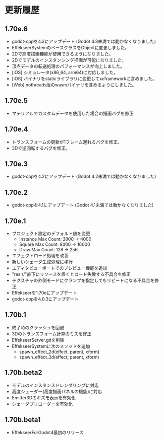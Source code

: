 ﻿# 更新履歴

## 1.70e.6
- godot-cppを4.3にアップデート (Godot 4.3未満では動かなくなりました)
- EffekseerSystemのベースクラスをObjectに変更しました。
- 2Dで高度描画機能が使用できるようになりました。
- 2Dでモデルのインスタンシング描画が可能になりました。
- 頂点データの転送処理のパフォーマンスが向上しました。
- [iOS] シミュレータ(x86_64, arm64)に対応しました。
- [iOS] バイナリをstaticライブラリに変更してxcframeworkに含めました。
- [Web] nothreads版のwasmバイナリを含めるようにしました。

## 1.70e.5
- マテリアルでカスタムデータを使用した場合の描画バグを修正

## 1.70e.4
- トランスフォームの更新が1フレーム遅れるバグを修正。
- 3Dで逆回転するバグを修正。

## 1.70e.3
- godot-cppを4.2にアップデート (Godot 4.2未満では動かなくなりました)

## 1.70e.2
- godot-cppを4.1にアップデート (Godot 4.1未満では動かなくなりました)

## 1.70e.1
- プロジェクト設定のデフォルト値を変更
  - Instance Max Count: 2000 -> 4000
  - Square Max Count: 8000 -> 16000
  - Draw Max Count: 128 -> 256
- エフェクトロード処理を改善
- 新しいシェーダ生成処理に移行
- エディタビューポートでのプレビュー機能を追加
- "res://"直下にリソースを置くとロード失敗する不具合を修正
- テクスチャの外側モードにクランプを指定してもリピートになる不具合を修正
- Effekseerを1.70eにアップデート
- godot-cppを4.0.3にアップデート

## 1.70b.1
- 終了時のクラッシュを回避
- 3Dのトランスフォーム計算のミスを修正
- EffekseerServer.gdを削除
- EffekseerSystemに次のメソッドを追加
  - spawn_effect_2d(effect, parent, xform)
  - spawn_effect_3d(effect, parent, xform)

## 1.70b.beta2
- モデルのインスタンスドレンダリングに対応
- 高度シェーダー(高度描画パネルの機能)に対応
- Emitter3Dのギズモ表示を有効化
- シェーダプリローダーを有効化

## 1.70b.beta1
- EffekseerForGodot4最初のリリース
